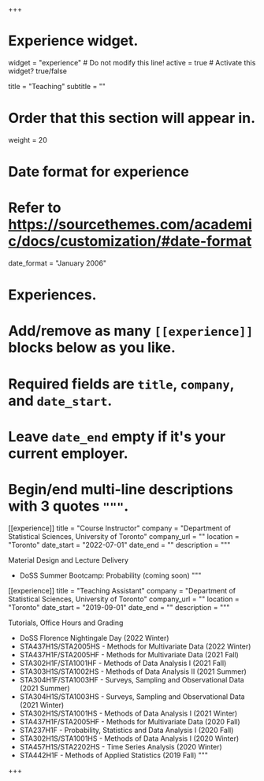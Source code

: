 +++
# Experience widget.
widget = "experience"  # Do not modify this line!
active = true  # Activate this widget? true/false

title = "Teaching"
subtitle = ""

# Order that this section will appear in.
weight = 20

# Date format for experience
#   Refer to https://sourcethemes.com/academic/docs/customization/#date-format
date_format = "January 2006"

# Experiences.
#   Add/remove as many `[[experience]]` blocks below as you like.
#   Required fields are `title`, `company`, and `date_start`.
#   Leave `date_end` empty if it's your current employer.
#   Begin/end multi-line descriptions with 3 quotes `"""`.
[[experience]]
  title = "Course Instructor"
  company = "Department of Statistical Sciences, University of Toronto"
  company_url = ""
  location = "Toronto"
  date_start = "2022-07-01"
  date_end = ""
  description = """
  
  Material Design and Lecture Delivery
  * DoSS Summer Bootcamp: Probability (coming soon)
"""

[[experience]]
  title = "Teaching Assistant"
  company = "Department of Statistical Sciences, University of Toronto"
  company_url = ""
  location = "Toronto"
  date_start = "2019-09-01"
  date_end = ""
  description = """
  
  Tutorials, Office Hours and Grading
  
  * DoSS Florence Nightingale Day (2022 Winter)
  * STA437H1S/STA2005HS - Methods for Multivariate Data (2022 Winter)
  * STA437H1F/STA2005HF - Methods for Multivariate Data (2021 Fall)
  * STA302H1F/STA1001HF - Methods of Data Analysis I (2021 Fall)
  * STA303H1S/STA1002HS - Methods of Data Analysis II (2021 Summer)
  * STA304H1F/STA1003HF - Surveys, Sampling and Observational Data (2021 Summer)
  * STA304H1S/STA1003HS - Surveys, Sampling and Observational Data (2021 Winter)
  * STA302H1S/STA1001HS - Methods of Data Analysis I (2021 Winter)
  * STA437H1F/STA2005HF - Methods for Multivariate Data (2020 Fall)
  * STA237H1F - Probability, Statistics and Data Analysis I (2020 Fall)
  * STA302H1S/STA1001HS - Methods of Data Analysis I (2020 Winter)
  * STA457H1S/STA2202HS - Time Series Analysis (2020 Winter)
  * STA442H1F - Methods of Applied Statistics (2019 Fall)
"""



+++

